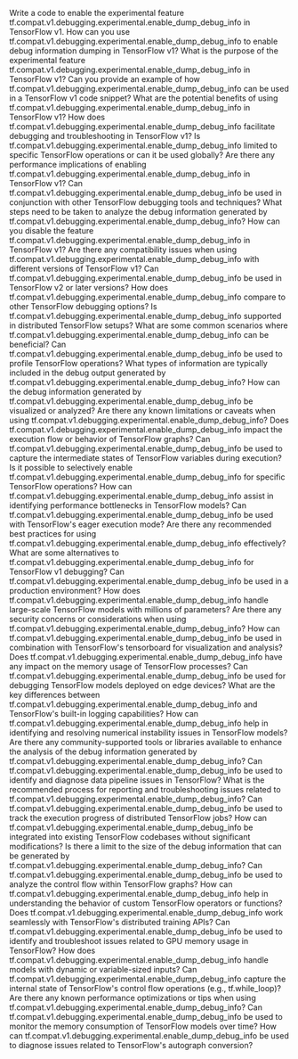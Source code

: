 Write a code to enable the experimental feature tf.compat.v1.debugging.experimental.enable_dump_debug_info in TensorFlow v1.
How can you use tf.compat.v1.debugging.experimental.enable_dump_debug_info to enable debug information dumping in TensorFlow v1?
What is the purpose of the experimental feature tf.compat.v1.debugging.experimental.enable_dump_debug_info in TensorFlow v1?
Can you provide an example of how tf.compat.v1.debugging.experimental.enable_dump_debug_info can be used in a TensorFlow v1 code snippet?
What are the potential benefits of using tf.compat.v1.debugging.experimental.enable_dump_debug_info in TensorFlow v1?
How does tf.compat.v1.debugging.experimental.enable_dump_debug_info facilitate debugging and troubleshooting in TensorFlow v1?
Is tf.compat.v1.debugging.experimental.enable_dump_debug_info limited to specific TensorFlow operations or can it be used globally?
Are there any performance implications of enabling tf.compat.v1.debugging.experimental.enable_dump_debug_info in TensorFlow v1?
Can tf.compat.v1.debugging.experimental.enable_dump_debug_info be used in conjunction with other TensorFlow debugging tools and techniques?
What steps need to be taken to analyze the debug information generated by tf.compat.v1.debugging.experimental.enable_dump_debug_info?
How can you disable the feature tf.compat.v1.debugging.experimental.enable_dump_debug_info in TensorFlow v1?
Are there any compatibility issues when using tf.compat.v1.debugging.experimental.enable_dump_debug_info with different versions of TensorFlow v1?
Can tf.compat.v1.debugging.experimental.enable_dump_debug_info be used in TensorFlow v2 or later versions?
How does tf.compat.v1.debugging.experimental.enable_dump_debug_info compare to other TensorFlow debugging options?
Is tf.compat.v1.debugging.experimental.enable_dump_debug_info supported in distributed TensorFlow setups?
What are some common scenarios where tf.compat.v1.debugging.experimental.enable_dump_debug_info can be beneficial?
Can tf.compat.v1.debugging.experimental.enable_dump_debug_info be used to profile TensorFlow operations?
What types of information are typically included in the debug output generated by tf.compat.v1.debugging.experimental.enable_dump_debug_info?
How can the debug information generated by tf.compat.v1.debugging.experimental.enable_dump_debug_info be visualized or analyzed?
Are there any known limitations or caveats when using tf.compat.v1.debugging.experimental.enable_dump_debug_info?
Does tf.compat.v1.debugging.experimental.enable_dump_debug_info impact the execution flow or behavior of TensorFlow graphs?
Can tf.compat.v1.debugging.experimental.enable_dump_debug_info be used to capture the intermediate states of TensorFlow variables during execution?
Is it possible to selectively enable tf.compat.v1.debugging.experimental.enable_dump_debug_info for specific TensorFlow operations?
How can tf.compat.v1.debugging.experimental.enable_dump_debug_info assist in identifying performance bottlenecks in TensorFlow models?
Can tf.compat.v1.debugging.experimental.enable_dump_debug_info be used with TensorFlow's eager execution mode?
Are there any recommended best practices for using tf.compat.v1.debugging.experimental.enable_dump_debug_info effectively?
What are some alternatives to tf.compat.v1.debugging.experimental.enable_dump_debug_info for TensorFlow v1 debugging?
Can tf.compat.v1.debugging.experimental.enable_dump_debug_info be used in a production environment?
How does tf.compat.v1.debugging.experimental.enable_dump_debug_info handle large-scale TensorFlow models with millions of parameters?
Are there any security concerns or considerations when using tf.compat.v1.debugging.experimental.enable_dump_debug_info?
How can tf.compat.v1.debugging.experimental.enable_dump_debug_info be used in combination with TensorFlow's tensorboard for visualization and analysis?
Does tf.compat.v1.debugging.experimental.enable_dump_debug_info have any impact on the memory usage of TensorFlow processes?
Can tf.compat.v1.debugging.experimental.enable_dump_debug_info be used for debugging TensorFlow models deployed on edge devices?
What are the key differences between tf.compat.v1.debugging.experimental.enable_dump_debug_info and TensorFlow's built-in logging capabilities?
How can tf.compat.v1.debugging.experimental.enable_dump_debug_info help in identifying and resolving numerical instability issues in TensorFlow models?
Are there any community-supported tools or libraries available to enhance the analysis of the debug information generated by tf.compat.v1.debugging.experimental.enable_dump_debug_info?
Can tf.compat.v1.debugging.experimental.enable_dump_debug_info be used to identify and diagnose data pipeline issues in TensorFlow?
What is the recommended process for reporting and troubleshooting issues related to tf.compat.v1.debugging.experimental.enable_dump_debug_info?
Can tf.compat.v1.debugging.experimental.enable_dump_debug_info be used to track the execution progress of distributed TensorFlow jobs?
How can tf.compat.v1.debugging.experimental.enable_dump_debug_info be integrated into existing TensorFlow codebases without significant modifications?
Is there a limit to the size of the debug information that can be generated by tf.compat.v1.debugging.experimental.enable_dump_debug_info?
Can tf.compat.v1.debugging.experimental.enable_dump_debug_info be used to analyze the control flow within TensorFlow graphs?
How can tf.compat.v1.debugging.experimental.enable_dump_debug_info help in understanding the behavior of custom TensorFlow operators or functions?
Does tf.compat.v1.debugging.experimental.enable_dump_debug_info work seamlessly with TensorFlow's distributed training APIs?
Can tf.compat.v1.debugging.experimental.enable_dump_debug_info be used to identify and troubleshoot issues related to GPU memory usage in TensorFlow?
How does tf.compat.v1.debugging.experimental.enable_dump_debug_info handle models with dynamic or variable-sized inputs?
Can tf.compat.v1.debugging.experimental.enable_dump_debug_info capture the internal state of TensorFlow's control flow operations (e.g., tf.while_loop)?
Are there any known performance optimizations or tips when using tf.compat.v1.debugging.experimental.enable_dump_debug_info?
Can tf.compat.v1.debugging.experimental.enable_dump_debug_info be used to monitor the memory consumption of TensorFlow models over time?
How can tf.compat.v1.debugging.experimental.enable_dump_debug_info be used to diagnose issues related to TensorFlow's autograph conversion?